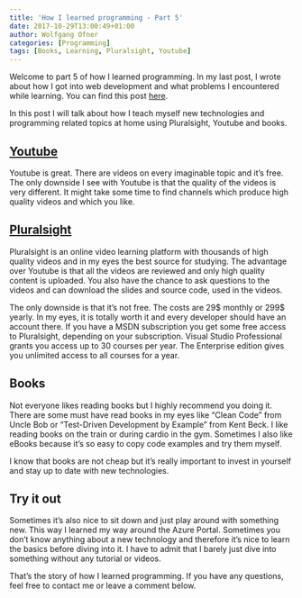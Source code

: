 ```yaml
---
title: 'How I learned programming - Part 5'
date: 2017-10-29T13:00:49+01:00
author: Wolfgang Ofner
categories: [Programming]
tags: [Books, Learning, Pluralsight, Youtube]
---
```

Welcome to part 5 of how I learned programming. In my last post, I wrote about how I got into web development and what problems I encountered while learning. You can find this post <a href="/how-i-learned-programming-part-4/" target="_blank" rel="noopener">here</a>.

In this post I will talk about how I teach myself new technologies and programming related topics at home using Pluralsight, Youtube and books.

## <a href="http://www.youtube.com" target="_blank" rel="noopener">Youtube</a>

Youtube is great. There are videos on every imaginable topic and it&#8217;s free. The only downside I see with Youtube is that the quality of the videos is very different. It might take some time to find channels which produce high quality videos and which you like.

## <a href="https://www.pluralsight.com/" target="_blank" rel="noopener">Pluralsight</a>

Pluralsight is an online video learning platform with thousands of high quality videos and in my eyes the best source for studying. The advantage over Youtube is that all the videos are reviewed and only high quality content is uploaded. You also have the chance to ask questions to the videos and can download the slides and source code, used in the videos.

The only downside is that it&#8217;s not free. The costs are 29$ monthly or 299$ yearly. In my eyes, it is totally worth it and every developer should have an account there. If you have a MSDN subscription you get some free access to Pluralsight, depending on your subscription. Visual Studio Professional grants you access up to 30 courses per year. The Enterprise edition gives you unlimited access to all courses for a year.

## Books

Not everyone likes reading books but I highly recommend you doing it. There are some must have read books in my eyes like &#8220;Clean Code&#8221; from Uncle Bob or &#8220;Test-Driven Development by Example&#8221; from Kent Beck. I like reading books on the train or during cardio in the gym. Sometimes I also like eBooks because it&#8217;s so easy to copy code examples and try them myself.

I know that books are not cheap but it&#8217;s really important to invest in yourself and stay up to date with new technologies.

## Try it out

Sometimes it&#8217;s also nice to sit down and just play around with something new. This way I learned my way around the Azure Portal. Sometimes you don&#8217;t know anything about a new technology and therefore it&#8217;s nice to learn the basics before diving into it. I have to admit that I barely just dive into something without any tutorial or videos.

That&#8217;s the story of how I learned programming. If you have any questions, feel free to contact me or leave a comment below.